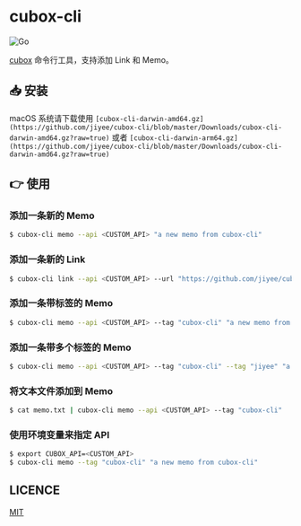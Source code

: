 # cubox-cli

![Go](https://github.com/jiyee/cubox-cli/workflows/Go/badge.svg)

[cubox](https://cubox.pro/) 命令行工具，支持添加 Link 和 Memo。

## 📥 安装

macOS 系统请下载使用 `[cubox-cli-darwin-amd64.gz](https://github.com/jiyee/cubox-cli/blob/master/Downloads/cubox-cli-darwin-amd64.gz?raw=true)` 或者 `[cubox-cli-darwin-arm64.gz](https://github.com/jiyee/cubox-cli/blob/master/Downloads/cubox-cli-darwin-amd64.gz?raw=true)`

## 👉 使用

### 添加一条新的 Memo

```bash
$ cubox-cli memo --api <CUSTOM_API> "a new memo from cubox-cli"
```

### 添加一条新的 Link

```bash
$ cubox-cli link --api <CUSTOM_API> --url "https://github.com/jiyee/cubox-cli" --title "cubox-cli"
```

### 添加一条带标签的 Memo

```bash
$ cubox-cli memo --api <CUSTOM_API> --tag "cubox-cli" "a new memo from cubox-cli"
```

### 添加一条带多个标签的 Memo

```bash
$ cubox-cli memo --api <CUSTOM_API> --tag "cubox-cli" --tag "jiyee" "a new memo from cubox-cli"
```

### 将文本文件添加到 Memo

```bash
$ cat memo.txt | cubox-cli memo --api <CUSTOM_API> --tag "cubox-cli"
```

### 使用环境变量来指定 API

```bash
$ export CUBOX_API=<CUSTOM_API>
$ cubox-cli memo --tag "cubox-cli" "a new memo from cubox-cli"
```

## LICENCE

[MIT](./LICENSE)
